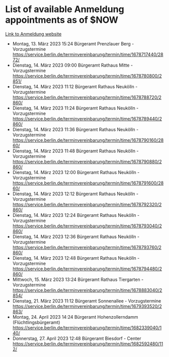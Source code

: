 # List of available Anmeldung appointments as of $NOW
[Link to Anmeldung website](https://service.berlin.de/terminvereinbarung/termin/tag.php?termin=1&anliegen[]=120686&dienstleisterlist=122210,122217,327316,122219,327312,122227,327314,122231,327346,122243,327348,122254,122252,329742,122260,329745,122262,329748,122271,327278,122273,327274,122277,327276,330436,122280,327294,122282,327290,122284,327292,122291,327270,122285,327266,122286,327264,122296,327268,150230,329760,122297,327286,122294,327284,122312,329763,122314,329775,122304,327330,122311,327334,122309,327332,317869,122281,327352,122279,329772,122283,122276,327324,122274,327326,122267,329766,122246,327318,122251,327320,122257,327322,122208,327298,122226,327300&herkunft=http%3A%2F%2Fservice.berlin.de%2Fdienstleistung%2F120686%2F)
- Montag, 13. März 2023 15:24 Bürgeramt Prenzlauer Berg - Vorzugstermine https://service.berlin.de/terminvereinbarung/termin/time/1678717440/2872/
- Dienstag, 14. März 2023 09:00 Bürgeramt Rathaus Mitte - Vorzugstermine https://service.berlin.de/terminvereinbarung/termin/time/1678780800/2851/
- Dienstag, 14. März 2023 11:12 Bürgeramt Rathaus Neukölln - Vorzugstermine https://service.berlin.de/terminvereinbarung/termin/time/1678788720/2860/
- Dienstag, 14. März 2023 11:24 Bürgeramt Rathaus Neukölln - Vorzugstermine https://service.berlin.de/terminvereinbarung/termin/time/1678789440/2860/
- Dienstag, 14. März 2023 11:36 Bürgeramt Rathaus Neukölln - Vorzugstermine https://service.berlin.de/terminvereinbarung/termin/time/1678790160/2860/
- Dienstag, 14. März 2023 11:48 Bürgeramt Rathaus Neukölln - Vorzugstermine https://service.berlin.de/terminvereinbarung/termin/time/1678790880/2860/
- Dienstag, 14. März 2023 12:00 Bürgeramt Rathaus Neukölln - Vorzugstermine https://service.berlin.de/terminvereinbarung/termin/time/1678791600/2860/
- Dienstag, 14. März 2023 12:12 Bürgeramt Rathaus Neukölln - Vorzugstermine https://service.berlin.de/terminvereinbarung/termin/time/1678792320/2860/
- Dienstag, 14. März 2023 12:24 Bürgeramt Rathaus Neukölln - Vorzugstermine https://service.berlin.de/terminvereinbarung/termin/time/1678793040/2860/
- Dienstag, 14. März 2023 12:36 Bürgeramt Rathaus Neukölln - Vorzugstermine https://service.berlin.de/terminvereinbarung/termin/time/1678793760/2860/
- Dienstag, 14. März 2023 12:48 Bürgeramt Rathaus Neukölln - Vorzugstermine https://service.berlin.de/terminvereinbarung/termin/time/1678794480/2860/
- Mittwoch, 15. März 2023 13:24 Bürgeramt Rathaus Tiergarten - Vorzugstermine https://service.berlin.de/terminvereinbarung/termin/time/1678883040/2854/
- Dienstag, 21. März 2023 11:12 Bürgeramt Sonnenallee - Vorzugstermine https://service.berlin.de/terminvereinbarung/termin/time/1679393520/2863/
- Montag, 24. April 2023 14:24 Bürgeramt Hohenzollerndamm (Flüchtlingsbürgeramt) https://service.berlin.de/terminvereinbarung/termin/time/1682339040/140/
- Donnerstag, 27. April 2023 12:48 Bürgeramt Biesdorf - Center https://service.berlin.de/terminvereinbarung/termin/time/1682592480/112/
